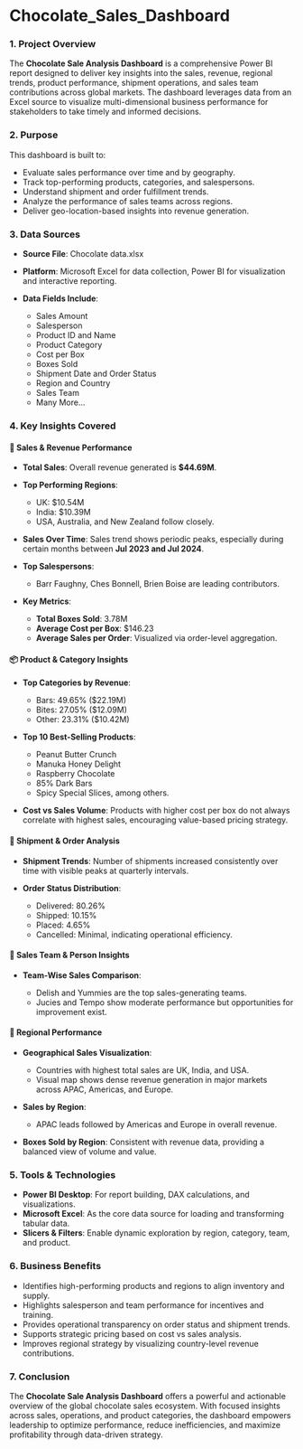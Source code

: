 # Chocolate_Sales_Dashboard

### 1. Project Overview

The **Chocolate Sale Analysis Dashboard** is a comprehensive Power BI report designed to deliver key insights into the sales, revenue, regional trends, product performance, shipment operations, and sales team contributions across global markets. The dashboard leverages data from an Excel source to visualize multi-dimensional business performance for stakeholders to take timely and informed decisions.

### 2. Purpose

This dashboard is built to:

* Evaluate sales performance over time and by geography.
* Track top-performing products, categories, and salespersons.
* Understand shipment and order fulfillment trends.
* Analyze the performance of sales teams across regions.
* Deliver geo-location-based insights into revenue generation.

### 3. Data Sources

* **Source File**: Chocolate data.xlsx
* **Platform**: Microsoft Excel for data collection, Power BI for visualization and interactive reporting.
* **Data Fields Include**:

  * Sales Amount
  * Salesperson
  * Product ID and Name
  * Product Category
  * Cost per Box
  * Boxes Sold
  * Shipment Date and Order Status
  * Region and Country
  * Sales Team
  * Many More...

### 4. Key Insights Covered

#### 🎯 Sales & Revenue Performance

* **Total Sales**: Overall revenue generated is **\$44.69M**.
* **Top Performing Regions**:

  * UK: \$10.54M
  * India: \$10.39M
  * USA, Australia, and New Zealand follow closely.
* **Sales Over Time**: Sales trend shows periodic peaks, especially during certain months between **Jul 2023 and Jul 2024**.
* **Top Salespersons**:

  * Barr Faughny, Ches Bonnell, Brien Boise are leading contributors.
* **Key Metrics**:

  * **Total Boxes Sold**: 3.78M
  * **Average Cost per Box**: \$146.23
  * **Average Sales per Order**: Visualized via order-level aggregation.

#### 📦 Product & Category Insights

* **Top Categories by Revenue**:

  * Bars: 49.65% (\$22.19M)
  * Bites: 27.05% (\$12.09M)
  * Other: 23.31% (\$10.42M)
* **Top 10 Best-Selling Products**:

  * Peanut Butter Crunch
  * Manuka Honey Delight
  * Raspberry Chocolate
  * 85% Dark Bars
  * Spicy Special Slices, among others.
* **Cost vs Sales Volume**: Products with higher cost per box do not always correlate with highest sales, encouraging value-based pricing strategy.

#### 🚚 Shipment & Order Analysis

* **Shipment Trends**: Number of shipments increased consistently over time with visible peaks at quarterly intervals.
* **Order Status Distribution**:

  * Delivered: 80.26%
  * Shipped: 10.15%
  * Placed: 4.65%
  * Cancelled: Minimal, indicating operational efficiency.

#### 👥 Sales Team & Person Insights

* **Team-Wise Sales Comparison**:

  * Delish and Yummies are the top sales-generating teams.
  * Jucies and Tempo show moderate performance but opportunities for improvement exist.

#### 📍 Regional Performance

* **Geographical Sales Visualization**:

  * Countries with highest total sales are UK, India, and USA.
  * Visual map shows dense revenue generation in major markets across APAC, Americas, and Europe.
* **Sales by Region**:

  * APAC leads followed by Americas and Europe in overall revenue.
* **Boxes Sold by Region**: Consistent with revenue data, providing a balanced view of volume and value.

### 5. Tools & Technologies

* **Power BI Desktop**: For report building, DAX calculations, and visualizations.
* **Microsoft Excel**: As the core data source for loading and transforming tabular data.
* **Slicers & Filters**: Enable dynamic exploration by region, category, team, and product.

### 6. Business Benefits

* Identifies high-performing products and regions to align inventory and supply.
* Highlights salesperson and team performance for incentives and training.
* Provides operational transparency on order status and shipment trends.
* Supports strategic pricing based on cost vs sales analysis.
* Improves regional strategy by visualizing country-level revenue contributions.

### 7. Conclusion

The **Chocolate Sale Analysis Dashboard** offers a powerful and actionable overview of the global chocolate sales ecosystem. With focused insights across sales, operations, and product categories, the dashboard empowers leadership to optimize performance, reduce inefficiencies, and maximize profitability through data-driven strategy.
